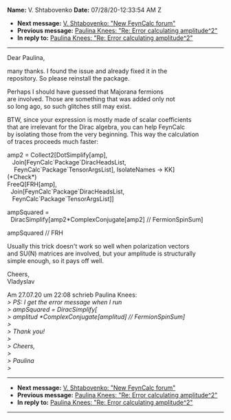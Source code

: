 **Name:** V. Shtabovenko
**Date:** 07/28/20-12:33:54 AM Z

  - **Next message:** [V. Shtabovenko: "New FeynCalc forum"](1610.html)
  - **Previous message:** [Paulina Knees: "Re: Error calculating
    amplitude^2"](1608.html)
  - **In reply to:** [Paulina Knees: "Re: Error calculating
    amplitude^2"](1608.html)

-----

Dear Paulina,  

many thanks. I found the issue and already fixed it in the  
repository. So please reinstall the package.  

Perhaps I should have guessed that Majorana fermions  
are involved. Those are something that was added only not  
so long ago, so such glitches still may exist.  

BTW, since your expression is mostly made of scalar coefficients  
that are irrelevant for the Dirac algebra, you can help FeynCalc  
by isolating those from the very beginning. This way the calculation  
of traces proceeds much faster:  

amp2 = Collect2[DotSimplify[amp],  
   Join[FeynCalc\`Package\`DiracHeadsList,  
    FeynCalc\`Package\`TensorArgsList], IsolateNames -\> KK]  
(\*Check\*)  
FreeQ[FRH[amp],  
  Join[FeynCalc\`Package\`DiracHeadsList,  
   FeynCalc\`Package\`TensorArgsList]]  

ampSquared =  
  DiracSimplify[amp2\*ComplexConjugate[amp2] //
FermionSpinSum]  

ampSquared // FRH  

Usually this trick doesn't work so well when polarization vectors  
and SU(N) matrices are involved, but your amplitude is structurally  
simple enough, so it pays off well.  

Cheers,  
Vladyslav  

Am 27.07.20 um 22:08 schrieb Paulina Knees:  
*\> PS: I get the error message when I run*  
*\> ampSquared = DiracSimplify[*  
*\> amplitud \*ComplexConjugate[amplitud] //
FermionSpinSum]*  
*\>*  
*\> Thank you\!*  
*\>*  
*\> Cheers,*  
*\>*  
*\> Paulina*  
*\>*  

-----

  - **Next message:** [V. Shtabovenko: "New FeynCalc forum"](1610.html)
  - **Previous message:** [Paulina Knees: "Re: Error calculating
    amplitude^2"](1608.html)
  - **In reply to:** [Paulina Knees: "Re: Error calculating
    amplitude^2"](1608.html)

-----

